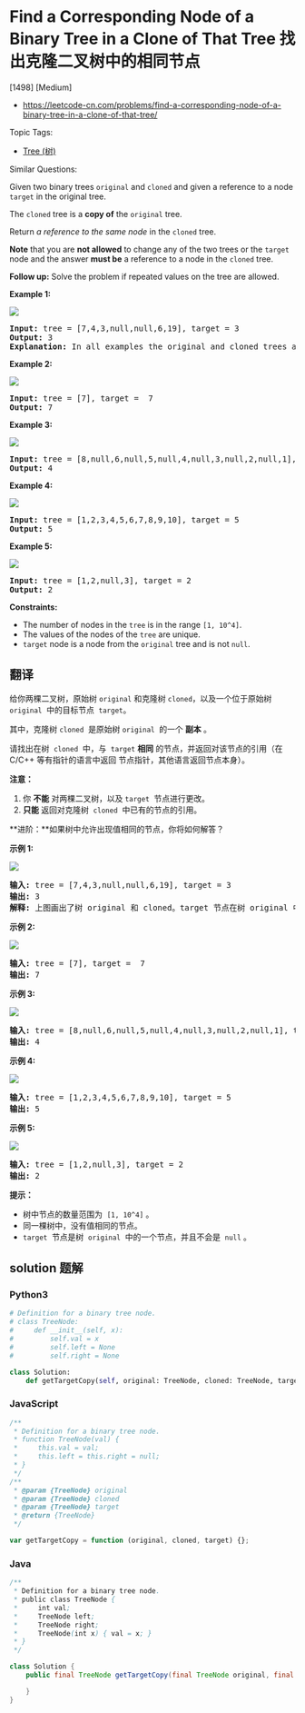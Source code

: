 # Find a Corresponding Node of a Binary Tree in a Clone of That Tree 找出克隆二叉树中的相同节点

[1498] [Medium]

- https://leetcode-cn.com/problems/find-a-corresponding-node-of-a-binary-tree-in-a-clone-of-that-tree/

Topic Tags:

- [Tree (树)](https://leetcode-cn.com/tag/tree/)

Similar Questions:

Given two binary trees `original` and `cloned` and given a reference to a node `target` in the original tree.

The `cloned` tree is a **copy of** the `original` tree.

Return _a reference to the same node_ in the `cloned` tree.

**Note** that you are **not allowed** to change any of the two trees or the `target` node and the answer **must be** a reference to a node in the `cloned` tree.

**Follow up:** Solve the problem if repeated values on the tree are allowed.

**Example 1:**

![](https://assets.leetcode.com/uploads/2020/02/21/e1.png)

<pre><strong>Input:</strong> tree = [7,4,3,null,null,6,19], target = 3
<strong>Output:</strong> 3
<strong>Explanation:</strong> In all examples the original and cloned trees are shown. The target node is a green node from the original tree. The answer is the yellow node from the cloned tree.
</pre>

**Example 2:**

![](https://assets.leetcode.com/uploads/2020/02/21/e2.png)

<pre><strong>Input:</strong> tree = [7], target =  7
<strong>Output:</strong> 7
</pre>

**Example 3:**

![](https://assets.leetcode.com/uploads/2020/02/21/e3.png)

<pre><strong>Input:</strong> tree = [8,null,6,null,5,null,4,null,3,null,2,null,1], target = 4
<strong>Output:</strong> 4
</pre>

**Example 4:**

![](https://assets.leetcode.com/uploads/2020/02/21/e4.png)

<pre><strong>Input:</strong> tree = [1,2,3,4,5,6,7,8,9,10], target = 5
<strong>Output:</strong> 5
</pre>

**Example 5:**

![](https://assets.leetcode.com/uploads/2020/02/21/e5.png)

<pre><strong>Input:</strong> tree = [1,2,null,3], target = 2
<strong>Output:</strong> 2
</pre>

**Constraints:**

- The number of nodes in the `tree` is in the range `[1, 10^4]`.
- The values of the nodes of the `tree` are unique.
- `target` node is a node from the `original` tree and is not `null`.

## 翻译

给你两棵二叉树，原始树 `original` 和克隆树 `cloned`，以及一个位于原始树 `original`  中的目标节点  `target`。

其中，克隆树 `cloned`  是原始树 `original`  的一个 **副本** 。

请找出在树  `cloned`  中，与  `target` **相同** 的节点，并返回对该节点的引用（在 C/C++ 等有指针的语言中返回 节点指针，其他语言返回节点本身）。

**注意：**

1.  你 **不能** 对两棵二叉树，以及 `target`  节点进行更改。
2.  **只能** 返回对克隆树  `cloned`  中已有的节点的引用。

**进阶：**如果树中允许出现值相同的节点，你将如何解答？

**示例 1:**

![](https://assets.leetcode.com/uploads/2020/02/21/e1.png)

<pre><strong>输入:</strong> tree = [7,4,3,null,null,6,19], target = 3
<strong>输出:</strong> 3
<strong>解释:</strong> 上图画出了树 original 和 cloned。target 节点在树 original 中，用绿色标记。答案是树 cloned 中的黄颜色的节点（其他示例类似）。</pre>

**示例 2:**

![](https://assets.leetcode.com/uploads/2020/02/21/e2.png)

<pre><strong>输入:</strong> tree = [7], target =  7
<strong>输出:</strong> 7
</pre>

**示例 3:**

![](https://assets.leetcode.com/uploads/2020/02/21/e3.png)

<pre><strong>输入:</strong> tree = [8,null,6,null,5,null,4,null,3,null,2,null,1], target = 4
<strong>输出:</strong> 4
</pre>

**示例 4:**

![](https://assets.leetcode.com/uploads/2020/02/21/e4.png)

<pre><strong>输入:</strong> tree = [1,2,3,4,5,6,7,8,9,10], target = 5
<strong>输出:</strong> 5
</pre>

**示例 5:**

![](https://assets.leetcode.com/uploads/2020/02/21/e5.png)

<pre><strong>输入:</strong> tree = [1,2,null,3], target = 2
<strong>输出:</strong> 2</pre>

**提示：**

- 树中节点的数量范围为  `[1, 10^4]` 。
- 同一棵树中，没有值相同的节点。
- `target`  节点是树  `original`  中的一个节点，并且不会是  `null` 。

## solution 题解

### Python3

```python
# Definition for a binary tree node.
# class TreeNode:
#     def __init__(self, x):
#         self.val = x
#         self.left = None
#         self.right = None

class Solution:
    def getTargetCopy(self, original: TreeNode, cloned: TreeNode, target: TreeNode) -> TreeNode:

```

### JavaScript

```javascript
/**
 * Definition for a binary tree node.
 * function TreeNode(val) {
 *     this.val = val;
 *     this.left = this.right = null;
 * }
 */
/**
 * @param {TreeNode} original
 * @param {TreeNode} cloned
 * @param {TreeNode} target
 * @return {TreeNode}
 */

var getTargetCopy = function (original, cloned, target) {};
```

### Java

```java
/**
 * Definition for a binary tree node.
 * public class TreeNode {
 *     int val;
 *     TreeNode left;
 *     TreeNode right;
 *     TreeNode(int x) { val = x; }
 * }
 */

class Solution {
    public final TreeNode getTargetCopy(final TreeNode original, final TreeNode cloned, final TreeNode target) {

    }
}
```
